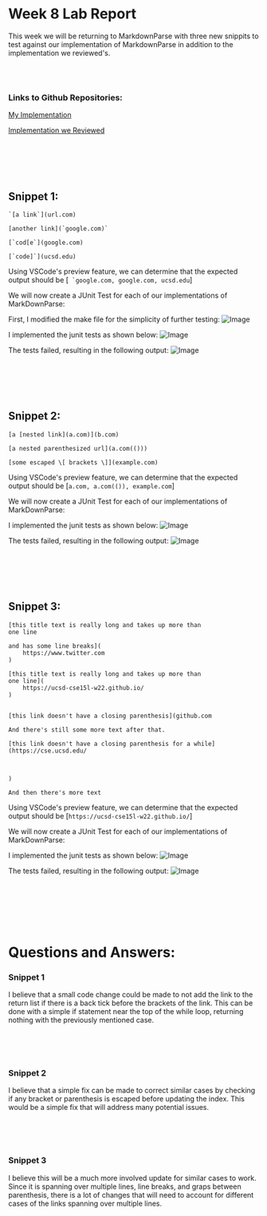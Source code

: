 # Week 8 Lab Report



This week we will be returning to MarkdownParse with three new snippits to test against our implementation of MarkdownParse in addition to the implementation we reviewed's.

<br><br>

### Links to Github Repositories:

[My Implementation](https://github.com/ExtraExaByte/markdown-parse)

[Implementation we Reviewed](https://github.com/nakulnandhakumar/markdown-parse)


<br><br><br><br>
## Snippet 1:
```
`[a link`](url.com)

[another link](`google.com)`

[`cod[e`](google.com)

[`code]`](ucsd.edu)

```

Using VSCode's preview feature, we can determine that the expected output should be [``` `google.com, google.com, ucsd.edu```]

We will now create a JUnit Test for each of our implementations of MarkDownParse:

First, I modified the make file for the simplicity of further testing:
![Image](https://extraexabyte.github.io/cse15l-lab-reports/Lab4/make.png)

I implemented the junit tests as shown below:
![Image](https://extraexabyte.github.io/cse15l-lab-reports/Lab4/snip1run.png)

The tests failed, resulting in the following output:
![Image](https://extraexabyte.github.io/cse15l-lab-reports/Lab4/snip1test.png)



<br><br><br><br>
## Snippet 2:
```
[a [nested link](a.com)](b.com)

[a nested parenthesized url](a.com(()))

[some escaped \[ brackets \]](example.com)

```

Using VSCode's preview feature, we can determine that the expected output should be [```a.com, a.com(()), example.com```]

We will now create a JUnit Test for each of our implementations of MarkDownParse:


I implemented the junit tests as shown below:
![Image](https://extraexabyte.github.io/cse15l-lab-reports/Lab4/snip2run.png)

The tests failed, resulting in the following output:
![Image](https://extraexabyte.github.io/cse15l-lab-reports/Lab4/snip2test.png)



<br><br><br><br>
## Snippet 3:
```
[this title text is really long and takes up more than 
one line

and has some line breaks](
    https://www.twitter.com
)

[this title text is really long and takes up more than 
one line](
    https://ucsd-cse15l-w22.github.io/
)


[this link doesn't have a closing parenthesis](github.com

And there's still some more text after that.

[this link doesn't have a closing parenthesis for a while](https://cse.ucsd.edu/



)

And then there's more text

```

Using VSCode's preview feature, we can determine that the expected output should be [```https://ucsd-cse15l-w22.github.io/```]

We will now create a JUnit Test for each of our implementations of MarkDownParse:


I implemented the junit tests as shown below:
![Image](https://extraexabyte.github.io/cse15l-lab-reports/Lab4/snip3run.png)

The tests failed, resulting in the following output:
![Image](https://extraexabyte.github.io/cse15l-lab-reports/Lab4/snip3test.png)

<br><br><br><br><br>
# Questions and Answers:


### Snippet 1
I believe that a small code change could be made to not add the link to the return list if there is a back tick before the brackets of the link.  This can be done with a simple if statement near the top of the while loop, returning nothing with the previously mentioned case.

<br><br><br>
### Snippet 2
I believe that a simple fix can be made to correct similar cases by checking if any bracket or parenthesis is escaped before updating the index.  This would be a simple fix that will address many potential issues.

<br><br><br>
### Snippet 3
I believe this will be a much more involved update for similar cases to work.  Since it is spanning over multiple lines, line breaks, and graps between parenthesis, there is a lot of changes that will need to account for different cases of the links spanning over multiple lines.
